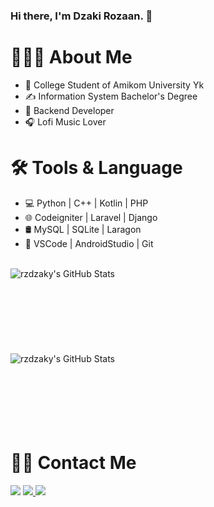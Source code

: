 ### Hi there, I'm Dzaki Rozaan. 👋


# 👨🏻‍💻 About Me

- 🏫 College Student of Amikom University Yk
- ✍️ Information System Bachelor's Degree
- 💼 Backend Developer
- 🎧 Lofi Music Lover 

# 🛠 Tools & Language
- 💻   Python | C++ | Kotlin | PHP
- 🌐   Codeigniter | Laravel | Django
- 🛢    MySQL | SQLite | Laragon 
- 🔧   VSCode | AndroidStudio | Git 

<br />

  <img align="left" alt="rzdzaky's GitHub Stats" src="https://github-readme-stats.vercel.app/api?username=rzdzaky&show_icons=true&theme=midnight-purple" />

<br />
<br />
<br />
<br />
<br />
<br />
<br />
<br />

  <img align="left" alt="rzdzaky's GitHub Stats" src="https://github-readme-stats.vercel.app/api/top-langs/?username=rzdzaky&layout=compact&theme=midnight-purple" src="https://github.com/rzdzaky/github-readme-stats&theme=midnight-purple "/>

<br />
<br />
<br />
<br />
<br />
<br />
<br />

# 🤝🏻 Contact Me
<p align="left">  
  <a href="https://www.twitter.com/rzdzaky/" target="_blank"><img src="https://img.icons8.com/fluency/48/000000/twitter.png"/></a>  
  <a href="https://www.instagram.com/rzdzaky/" target="_blank"><img src="https://img.icons8.com/color/48/000000/instagram-new.png"/>
  <a href="mailto:dzakyrz25@gmail.com" target="_blank"><img src="https://img.icons8.com/color/48/000000/gmail-new.png"/></a>
</p>

